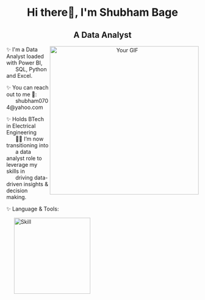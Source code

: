 <div align="center">

# Hi there👋, I'm Shubham Bage

## A Data Analyst
<!-- Large GIF on the right -->
<img src="Data.gif" alt="Your GIF" width="390px" align="right">

<!-- Description -->
<p align="left">
✨ I'm a Data Analyst loaded with Power BI,
  <br>
&nbsp;&nbsp;&nbsp;&nbsp;&nbsp;&nbsp;SQL, Python and Excel.
<p align="left">
✨ You can reach out to me 📧:
<br>
&nbsp;&nbsp;&nbsp;&nbsp;&nbsp;&nbsp;shubham0704@yahoo.com

<p align="left">
✨ Holds BTech in Electrical Engineering
<br> 
&nbsp;&nbsp;&nbsp;&nbsp;&nbsp;&nbsp;👨‍💻 I’m now transitioning into 
<br>
&nbsp;&nbsp;&nbsp;&nbsp;&nbsp;&nbsp;a data analyst role to leverage my skills in
<br>
&nbsp;&nbsp;&nbsp;&nbsp;&nbsp;&nbsp;driving data-driven insights & decision making.
<!-- Description -->
<p align="left">
✨ Language & Tools:
</p>

<p align="left">
  &nbsp;&nbsp;&nbsp;&nbsp;&nbsp;<img src="Skills.JPG" alt="Skill" width="200" />
</p>


</div>
